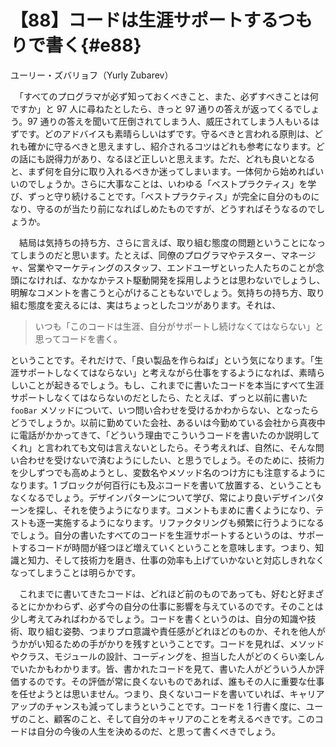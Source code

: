# 【88】コードは生涯サポートするつもりで書く{#e88}

<div class="author">ユーリー・ズバリョフ（Yurly Zubarev）</div>

　「すべてのプログラマが必ず知っておくべきこと、また、必ずすべきことは何ですか」と 97 人に尋ねたとしたら、きっと 97 通りの答えが返ってくるでしょう。97 通りの答えを聞いて圧倒されてしまう人、威圧されてしまう人もいるはずです。どのアドバイスも素晴らしいはずです。守るべきと言われる原則は、どれも確かに守るべきと思えますし、紹介されるコツはどれも参考になります。どの話にも説得力があり、なるほど正しいと思えます。ただ、どれも良いとなると、まず何を自分に取り入れるべきか迷ってしまいます。一体何から始めればいいのでしょうか。さらに大事なことは、いわゆる「ベストプラクティス」を学び、ずっと守り続けることです。「ベストプラクティス」が完全に自分のものになり、守るのが当たり前になればしめたものですが、どうすればそうなるのでしょうか。

　結局は気持ちの持ち方、さらに言えば、取り組む態度の問題ということになってしまうのだと思います。たとえば、同僚のプログラマやテスター、マネージャ、営業やマーケティングのスタッフ、エンドユーザといった人たちのことが念頭になければ、なかなかテスト駆動開発を採用しようとは思わないでしょうし、明解なコメントを書こうと心がけることもないでしょう。気持ちの持ち方、取り組む態度を変えるには、実はちょっとしたコツがあります。それは、

> いつも「このコードは生涯、自分がサポートし続けなくてはならない」と思ってコードを書く。

ということです。それだけで、「良い製品を作らねば」という気になります。「生涯サポートしなくてはならない」と考えながら仕事をするようになれば、素晴らしいことが起きるでしょう。もし、これまでに書いたコードを本当にすべて生涯サポートしなくてはならないのだとしたら、たとえば、ずっと以前に書いた `fooBar` メソッドについて、いつ問い合わせを受けるかわからない、となったらどうでしょうか。以前に勤めていた会社、あるいは今勤めている会社から真夜中に電話がかかってきて、「どういう理由でこういうコードを書いたのか説明してくれ」と言われても文句は言えないとしたら。そう考えれば、自然に、そんな問い合わせを受けないで済むようにしたい、と思うでしょう。そのために、技術力を少しずつでも高めようとし、変数名やメソッド名のつけ方にも注意するようになります。1 ブロックが何百行にも及ぶコードを書いて放置する、ということもなくなるでしょう。デザインパターンについて学び、常により良いデザインパターンを探し、それを使うようになります。コメントもまめに書くようになり、テストも逐一実施するようになります。リファクタリングも頻繁に行うようになるでしょう。自分の書いたすべてのコードを生涯サポートするというのは、サポートするコードが時間が経つほど増えていくということを意味します。つまり、知識と知力、そして技術力を磨き、仕事の効率も上げていかないと対応しきれなくなってしまうことは明らかです。

　これまでに書いてきたコードは、どれほど前のものであっても、好むと好まざるとにかかわらず、必ず今の自分の仕事に影響を与えているのです。そのことは少し考えてみればわかるでしょう。コードを書くというのは、自分の知識や技術、取り組む姿勢、つまりプロ意識や責任感がどれほどのものか、それを他人がうかがい知るための手がかりを残すということです。コードを見れば、メソッドやクラス、モジュールの設計、コーディングを、担当した人がどのくらい楽しんでいたかもわかります。皆、書かれたコードを見て、書いた人がどういう人か評価するのです。その評価が常に良くないものであれば、誰もその人に重要な仕事を任せようとは思いません。つまり、良くないコードを書いていれば、キャリアアップのチャンスも減ってしまうということです。コードを 1 行書く度に、ユーザのこと、顧客のこと、そして自分のキャリアのことを考えるべきです。このコードは自分の今後の人生を決めるのだ、と思って書くべきでしょう。
